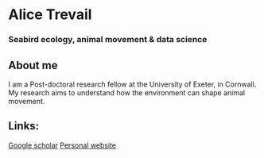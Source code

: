 # Alice Trevail 
### Seabird ecology, animal movement & data science

## About me
I am a Post-doctoral research fellow at the University of Exeter, in Cornwall. My research aims to understand how the environment can shape animal movement.

## Links:
[Google scholar](https://scholar.google.com/citations?user=mKYlUsUAAAAJ&hl=en)
[Personal website](https://alicetrevail.github.io/)
